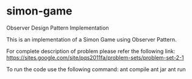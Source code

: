 simon-game
==========

Observer Design Pattern Implementation

This is an implementation of a Simon Game using Observer Pattern. 

For complete description of problem please refer the following link:
https://sites.google.com/site/pqs2011fa/problem-sets/problem-set-2-1

To run the code use the following command:
ant compile
ant jar
ant run